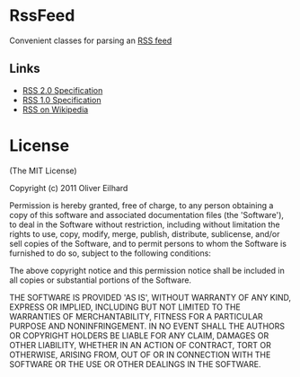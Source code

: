 # RssFeed

Convenient classes for parsing an [RSS feed](http://www.rssboard.org/rss-specification)

## Links

 * [RSS 2.0 Specification](http://www.rssboard.org/rss-specification)
 * [RSS 1.0 Specification](http://web.resource.org/rss/1.0/)
 * [RSS on Wikipedia](http://en.wikipedia.org/wiki/RSS)

# License

(The MIT License)

Copyright (c) 2011 Oliver Eilhard

Permission is hereby granted, free of charge, to any person obtaining
a copy of this software and associated documentation files (the
'Software'), to deal in the Software without restriction, including
without limitation the rights to use, copy, modify, merge, publish,
distribute, sublicense, and/or sell copies of the Software, and to
permit persons to whom the Software is furnished to do so, subject to
the following conditions:

The above copyright notice and this permission notice shall be
included in all copies or substantial portions of the Software.

THE SOFTWARE IS PROVIDED 'AS IS', WITHOUT WARRANTY OF ANY KIND,
EXPRESS OR IMPLIED, INCLUDING BUT NOT LIMITED TO THE WARRANTIES OF
MERCHANTABILITY, FITNESS FOR A PARTICULAR PURPOSE AND NONINFRINGEMENT.
IN NO EVENT SHALL THE AUTHORS OR COPYRIGHT HOLDERS BE LIABLE FOR ANY
CLAIM, DAMAGES OR OTHER LIABILITY, WHETHER IN AN ACTION OF CONTRACT,
TORT OR OTHERWISE, ARISING FROM, OUT OF OR IN CONNECTION WITH THE
SOFTWARE OR THE USE OR OTHER DEALINGS IN THE SOFTWARE.
